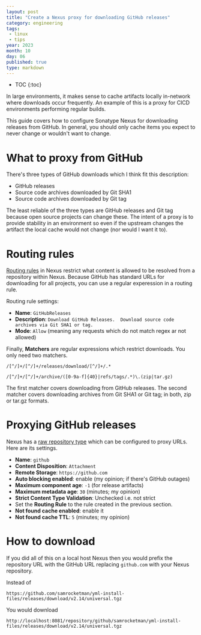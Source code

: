 ```yaml
---
layout: post
title: "Create a Nexus proxy for downloading GitHub releases"
category: engineering
tags:
 - linux
 - tips
year: 2023
month: 10
day: 06
published: true
type: markdown
---
```


* TOC
{:toc}

In large environments, it makes sense to cache artifacts locally in-network
where downloads occur frequently.  An example of this is a proxy for CICD
environments performing regular builds.

This guide covers how to configure Sonatype Nexus for downloading releases from
GitHub.  In general, you should only cache items you expect to never change or
wouldn't want to change.

# What to proxy from GitHub

There's three types of GitHub downloads which I think fit this description:

* GitHub releases
* Source code archives downloaded by Git SHA1
* Source code archives downloaded by Git tag

The least reliable of the three types are GitHub releases and Git tag because
open source projects can change these.  The intent of a proxy is to provide
stability in an environment so even if the upstream changes the artifact the
local cache would not change (nor would I want it to).

# Routing rules

[Routing rules][rr] in Nexus restrict what content is allowed to be resolved
from a repository within Nexus.  Because GitHub has standard URLs for
downloading for all projects, you can use a regular experession in a routing
rule.

Routing rule settings:

- **Name**: `GitHubReleases`
- **Description**: `Download GitHub Releases.  Download source code archives via
  Git SHA1 or tag.`
- **Mode**: `Allow` (meaning any requests which do not match regex ar not
  allowed)

Finally, **Matchers** are regular expressions which restrict downloads.  You
only need two matchers.

```
/[^/]+/[^/]+/releases/download/[^/]+/.*

/[^/]+/[^/]+/archive/([0-9a-f]{40}|refs/tags/.*)\.(zip|tar.gz)
```

The first matcher covers downloading from GitHub releases.  The second matcher
covers downloading archives from Git SHA1 or Git tag; in both, zip or tar.gz
formats.

# Proxying GitHub releases

Nexus has a [raw repository type][rp] which can be configured to proxy URLs.  Here are
its settings.

- **Name**: `github`
- **Content Disposition**: `Attachment`
- **Remote Storage**: `https://github.com`
- **Auto blocking enabled**: enable (my opinion; if there's GitHub outages)
- **Maximum component age**: `-1` (for release artifacts)
- **Maximum metadata age**: `30` (minutes; my opinion)
- **Strict Content Type Validation**: Unchecked i.e. not strict
- Set the **Routing Rule** to the rule created in the previous section.
- **Not found cache enabled**: enable it
- **Not found cache TTL**: `5` (minutes; my opinion)

# How to download

If you did all of this on a local host Nexus then you would prefix the
repository URL with the GitHub URL replacing `github.com` with your Nexus
repository.

Instead of

```
https://github.com/samrocketman/yml-install-files/releases/download/v2.14/universal.tgz
```

You would download

```
http://localhost:8081/repository/github/samrocketman/yml-install-files/releases/download/v2.14/universal.tgz
```

[rp]: https://help.sonatype.com/repomanager3/nexus-repository-administration/formats/raw-repositories
[rr]: https://help.sonatype.com/repomanager3/nexus-repository-administration/repository-management/routing-rules
